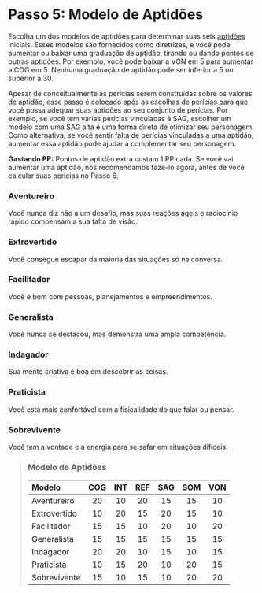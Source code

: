 # Passo 5: Modelo de Aptidões

Escolha um dos modelos de aptidões para determinar suas seis [aptidões](01-character-stats.md#aptidões) iniciais. Esses modelos são fornecidos como diretrizes, e você pode aumentar ou baixar uma graduação de aptidão, tirando ou dando pontos de outras aptidões. Por exemplo, você pode baixar a VON em 5 para aumentar a COG em 5. Nenhuma graduação de aptidão pode ser inferior a 5 ou superior a 30.

Apesar de conceitualmente as perícias serem construídas sobre os valores de aptidão, esse passo é colocado após as escolhas de perícias para que você possa adequar suas aptidões ao seu conjunto de perícias. Por exemplo, se você tem várias perícias vinculadas à SAG, escolher um modelo com uma SAG alta é uma forma direta de otimizar seu personagem. Como alternativa, se você sentir falta de perícias vinculadas a uma aptidão, aumentar essa aptidão pode ajudar a complementar seu personagem.

**Gastando PP:** Pontos de aptidão extra custam 1&nbsp;PP cada. Se você vai aumentar uma aptidão, nós recomendamos fazê-lo agora, antes de você calcular suas perícias no Passo 6.

<!--sort-->

### Aventureiro

Você nunca diz não a um desafio, mas suas reações ágeis e raciocínio rápido compensam a sua falta de visão.

### Extrovertido

Você consegue escapar da maioria das situações só na conversa.

### Facilitador

Você é bom com pessoas, planejamentos e empreendimentos.

### Generalista

Você nunca se destacou, mas demonstra uma ampla competência.

### Indagador

Sua mente criativa é boa em descobrir as coisas.

### Praticista

Você está mais confortável com a fisicalidade do que falar ou pensar.

### Sobrevivente

Você tem a vontade e a energia para se safar em situações difíceis.

<!--sort-end-->

<blockquote class="table">

### Modelo de Aptidões

<!--sort-->

| Modelo       | COG | INT | REF | SAG | SOM | VON |
|:------------ |:---:|:---:|:---:|:---:|:---:|:---:|
| Aventureiro  | 20  | 10  | 20  | 15  | 15  | 10  |
| Extrovertido | 10  | 20  | 15  | 20  | 15  | 10  |
| Facilitador  | 15  | 15  | 10  | 20  | 10  | 20  |
| Generalista  | 15  | 15  | 15  | 15  | 15  | 15  |
| Indagador    | 20  | 20  | 10  | 15  | 10  | 15  |
| Praticista   | 10  | 15  | 20  | 10  | 20  | 15  |
| Sobrevivente | 15  | 10  | 15  | 10  | 20  | 20  |

</blockquote>

